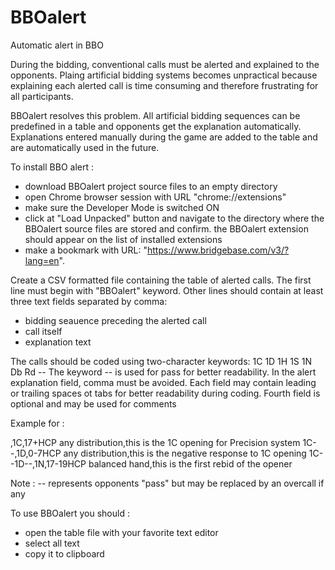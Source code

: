 # BBOalert
Automatic alert in BBO

During the bidding, conventional calls must be alerted and explained to the opponents. Plaing artificial bidding systems becomes unpractical because explaining each alerted call is time consuming and therefore frustrating for all participants.

BBOalert resolves this problem. All artificial bidding sequences can be predefined in a table and opponents get the explanation automatically. Explanations entered manually during the game are added to the table and are automatically used in the future.

To install BBO alert :
- download BBOalert project source files to an empty directory
- open Chrome browser session with URL "chrome://extensions"
- make sure the Developer Mode is switched ON
- click at "Load Unpacked" button and navigate to the directory where the BBOalert source files are stored and confirm. the BBOalert extension should appear on the list of installed extensions
- make a bookmark with URL: "https://www.bridgebase.com/v3/?lang=en".

Create a CSV formatted file containing the table of alerted calls. The first line must begin with "BBOalert" keyword. Other lines should contain at least three text fields separated by comma:
- bidding seauence preceding the alerted call
- call itself
- explanation text

The calls should be coded using two-character keywords: 1C 1D 1H 1S 1N Db Rd --
The keyword -- is used for pass for better readability.
In the alert explanation field, comma must be avoided.
Each field may contain leading or trailing spaces ot tabs for better readability during coding.
Fourth field is optional and may be used for comments

Example for :

,1C,17+HCP any distribution,this is the 1C opening for Precision system
1C--,1D,0-7HCP any distribution,this is the negative response to 1C opening
1C--1D--,1N,17-19HCP balanced hand,this is the first rebid of the opener

Note : -- represents opponents "pass" but may be replaced by an overcall if any

To use BBOalert you should :
- open the table file with your favorite text editor
- select all text
- copy it to clipboard
